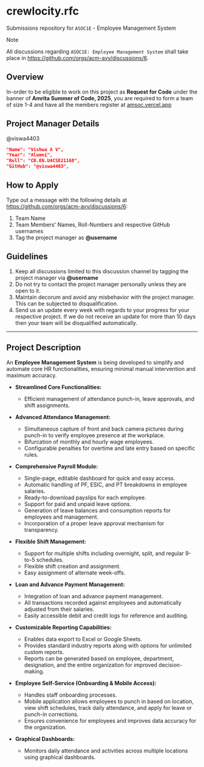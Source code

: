 # crewlocity.rfc
Submissions repository for `ASOC1E` - Employee Management System

> [!NOTE]
All discussions regarding `ASOC1E: Employee Management System` shall take place in https://github.com/orgs/acm-avv/discussions/6.

## Overview
In-order to be eligible to work on this project as **Request for Code** under the banner of **Amrita Summer of Code, 2025**, you are required to form a team of size 1-4 and have all the members register at [amsoc.vercel.app](https://amsoc.vercel.app)

## Project Manager Details
@viswa4403
```json
"Name": "Vishwa A V",
"Year": "Alumni",
"Roll": "CB.EN.U4CSE21168",
"GitHub": "@viswa4403",
```

## How to Apply
Type out a message with the following details at https://github.com/orgs/acm-avv/discussions/6:
1. Team Name
2. Team Members' Names, Roll-Numbers and respective GitHub usernames
3. Tag the project manager as **@username**

## Guidelines
1. Keep all discussions limited to this discussion channel by tagging the project manager via **@username**
2. Do not try to contact the project manager personally unless they are open to it.
4. Maintain decorum and avoid any misbehavior with the project manager. This can be subjected to disqualification.
5. Send us an update every week with regards to your progress for your respective project. If we do not receive an update for more than 10 days then your team will be disqualified automatically.

---
## Project Description

An **Employee Management System** is being developed to simplify and automate core HR functionalities, ensuring minimal manual intervention and maximum accuracy.

* **Streamlined Core Functionalities:**
    * Efficient management of attendance punch-in, leave approvals, and shift assignments.

* **Advanced Attendance Management:**
    * Simultaneous capture of front and back camera pictures during punch-in to verify employee presence at the workplace.
    * Bifurcation of monthly and hourly wage employees.
    * Configurable penalties for overtime and late entry based on specific rules.

* **Comprehensive Payroll Module:**
    * Single-page, editable dashboard for quick and easy access.
    * Automatic handling of PF, ESIC, and PT breakdowns in employee salaries.
    * Ready-to-download payslips for each employee.
    * Support for paid and unpaid leave options.
    * Generation of leave balances and consumption reports for employees and management.
    * Incorporation of a proper leave approval mechanism for transparency.

* **Flexible Shift Management:**
    * Support for multiple shifts including overnight, split, and regular 9-to-5 schedules.
    * Flexible shift creation and assignment.
    * Easy assignment of alternate week-offs.

* **Loan and Advance Payment Management:**
    * Integration of loan and advance payment management.
    * All transactions recorded against employees and automatically adjusted from their salaries.
    * Easily accessible debit and credit logs for reference and auditing.

* **Customizable Reporting Capabilities:**
    * Enables data export to Excel or Google Sheets.
    * Provides standard industry reports along with options for unlimited custom reports.
    * Reports can be generated based on employee, department, designation, and the entire organization for improved decision-making.

* **Employee Self-Service (Onboarding & Mobile Access):**
    * Handles staff onboarding processes.
    * Mobile application allows employees to punch in based on location, view shift schedules, track daily attendance, and apply for leave or punch-in corrections.
    * Ensures convenience for employees and improves data accuracy for the organization.

* **Graphical Dashboards:**
    * Monitors daily attendance and activities across multiple locations using graphical dashboards.
